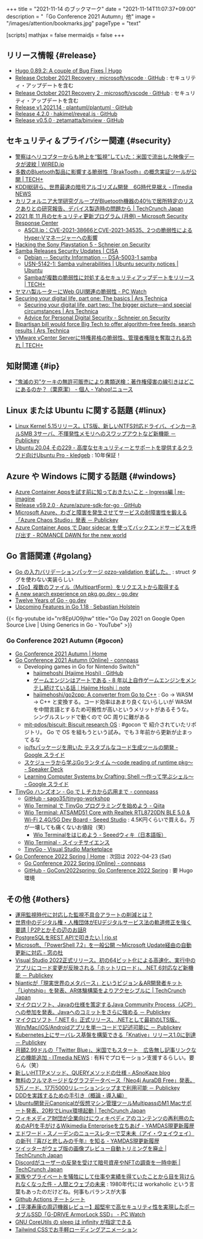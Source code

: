 +++
title = "2021-11-14 のブックマーク"
date =  "2021-11-14T11:07:37+09:00"
description = "「Go Conference 2021 Autumn」他"
image = "/images/attention/bookmarks.jpg"
pageType = "text"

[scripts]
  mathjax = false
  mermaidjs = false
+++

## リリース情報 {#release}

- [Hugo 0.89.2: A couple of Bug Fixes | Hugo](https://gohugo.io/news/0.89.2-relnotes/)
- [Release October 2021 Recovery · microsoft/vscode · GitHub](https://github.com/microsoft/vscode/releases/tag/1.62.1) : セキュリティ・アップデートを含む
- [Release October 2021 Recovery 2 · microsoft/vscode · GitHub](https://github.com/microsoft/vscode/releases/tag/1.62.2) : セキュリティ・アップデートを含む
- [Release v1.2021.14 · plantuml/plantuml · GitHub](https://github.com/plantuml/plantuml/releases/tag/v1.2021.14)
- [Release 4.2.0 · hakimel/reveal.js · GitHub](https://github.com/hakimel/reveal.js/releases/tag/4.2.0)
- [Release v0.5.0 · zetamatta/binview · GitHub](https://github.com/zetamatta/binview/releases/tag/v0.5.0)

## セキュリティ＆プライバシー関連 {#security}

- [警察はヘリコプターからも地上を“監視”していた：米国で流出した映像データが波紋 | WIRED.jp](https://wired.jp/2021/11/07/ddosecrets-police-helicopter-data-leak/)
- [多数のBluetooth製品に影響する脆弱性「BrakTooth」の概念実証ツールが公開 | TECH+](https://news.mynavi.jp/article/20211106-2178624/)
- [KDDI総研ら、世界最速の暗号アルゴリズム開発　6G時代見据え - ITmedia NEWS](https://www.itmedia.co.jp/news/articles/2111/09/news084.html)
- [カリフォルニア大学研究グループがBluetooth機器の40％で居所特定のリスクありとの研究報告、デバイス製造時の問題から  |  TechCrunch Japan](https://jp.techcrunch.com/2021/11/08/ble-location-tracking-attack/)
- [2021 年 11 月のセキュリティ更新プログラム (月例) – Microsoft Security Response Center](https://msrc-blog.microsoft.com/2021/11/09/202111-security-updates/)
  - [ASCII.jp：CVE-2021-38666とCVE-2021-34535、2つの脆弱性によるHyper-Vマネージャーへの影響](https://ascii.jp/elem/000/004/074/4074940/)
- [Hacking the Sony Playstation 5 - Schneier on Security](https://www.schneier.com/blog/archives/2021/11/hacking-the-sony-playstation-5.html)
- [Samba Releases Security Updates | CISA](https://us-cert.cisa.gov/ncas/current-activity/2021/11/09/samba-releases-security-updates)
  - [Debian -- Security Information -- DSA-5003-1 samba](https://www.debian.org/security/2021/dsa-5003)
  - [USN-5142-1: Samba vulnerabilities | Ubuntu security notices | Ubuntu](https://ubuntu.com/security/notices/USN-5142-1)
  - [Sambaが複数の脆弱性に対処するセキュリティアップデートをリリース | TECH+](https://news.mynavi.jp/article/20211110-2182676/)
- [ヤマハ製ルーターにWeb GUI関連の脆弱性  - PC Watch](https://pc.watch.impress.co.jp/docs/news/1365341.html)
- [Securing your digital life, part one: The basics | Ars Technica](https://arstechnica.com/features/2021/10/securing-your-digital-life-part-1/)
  - [Securing your digital life, part two: The bigger picture—and special circumstances | Ars Technica](https://arstechnica.com/information-technology/2021/10/securing-your-digital-life-part-2/)
  - [Advice for Personal Digital Security - Schneier on Security](https://www.schneier.com/blog/archives/2021/11/advice-for-personal-digital-security.html)
- [Bipartisan bill would force Big Tech to offer algorithm-free feeds, search results | Ars Technica](https://arstechnica.com/tech-policy/2021/11/bill-proposes-algorithm-free-option-on-big-tech-platforms-may-portend-bigger-steps/)
- [VMware vCenter Serverに特権昇格の脆弱性、管理者権限を奪取される恐れ | TECH+](https://news.mynavi.jp/article/20211112-2185252/)

## 知財関連 {#ip}

- [”鬼滅の刃”ケーキの無許可販売により書類送検：著作権侵害の線引きはどこにあるのか？（栗原潔） - 個人 - Yahoo!ニュース](https://news.yahoo.co.jp/byline/kuriharakiyoshi/20211110-00267388)

## Linux または Ubuntu に関する話題 {#linux}

- [Linux Kernel 5.15リリース。LTS版、新しいNTFS対応ドライバ、インカーネルSMB 3サーバ、不揮発性メモリへのスワップアウトなど新機能 － Publickey](https://www.publickey1.jp/blog/21/linux_kernel_515ltsntfssmb_3.html)
- [Ubuntu 20.04 その229 - 高度なセキュリティーとサポートを提供するクラウド向けUbuntu Pro - kledgeb](https://kledgeb.blogspot.com/2021/11/ubuntu-2004-229-ubuntu-pro.html) : 10年保証！

## Azure や Windows に関する話題 {#windows}

- [Azure Container Appsを試す前に知っておきたいこと - Ingress編 | re-imagine](https://ToruMakabe.github.io/post/az-containerapps-ingress-things-to-know/)
- [Release v59.2.0 · Azure/azure-sdk-for-go · GitHub](https://github.com/Azure/azure-sdk-for-go/releases/tag/v59.2.0)
- [Microsoft Azure、わざと障害を発生させてサービスの耐障害性を鍛える「Azure Chaos Studio」発表 － Publickey](https://www.publickey1.jp/blog/21/microsoft_azureazure_chaos_studio.html)
- [Azure Container Apps で Dapr sidecar を使ってバックエンドサービスを呼び出す - ROMANCE DAWN for the new world](https://gooner.hateblo.jp/entry/2021/11/13/155331)

## Go 言語関連 {#golang}

- [Go の入力バリデーションパッケージ ozzo-validation を試した。](https://zenn.dev/mattn/articles/893f28eff96129) : struct タグを使わない実装らしい
- [【Go】複数のファイル（MultipartForm）をリクエストから取得する](https://zenn.dev/someone7140/articles/f4e93ad47930cd)
- [A new search experience on pkg.go.dev - go.dev](https://go.dev/blog/pkgsite-search-redesign)
- [Twelve Years of Go - go.dev](https://go.dev/blog/12years)
- [Upcoming Features in Go 1.18 · Sebastian Holstein](https://sebastian-holstein.de/post/2021-11-08-go-1.18-features/)

{{< fig-youtube id="nr8EpUO9jhw" title="Go Day 2021 on Google Open Source Live | Using Generics in Go - YouTube" >}}

### Go Conference 2021 Autumn {#gocon}

- [Go Conference 2021 Autumn | Home](https://gocon.jp/2021autumn/)
- [Go Conference 2021 Autumn (Online) - connpass](https://gocon.connpass.com/event/213865/)
  - Developing games in Go for Nintendo Switch™
    - [hajimehoshi (Hajime Hoshi) · GitHub](https://github.com/hajimehoshi)
    - [ゲームエンジンはアートである - 8 年以上自作ゲームエンジンをメンテし続けている話｜Hajime Hoshi｜note](https://note.com/hajimehoshi/n/nc09751f2dbf9)
    - [hajimehoshi/go2cpp: A converter from Go to C++](https://github.com/hajimehoshi/go2cpp) : Go → WASM → C++ と変換する。コード効率はあまり良くないらしいが WASM を中間言語とするため可搬性が高いというメリットがあるそうな。シングルスレッドで動くので GC 周りに難がある
  - [mit-pdos/biscuit: Biscuit research OS](https://github.com/mit-pdos/biscuit) : #gocon で 紹介されていたリポジトリ。 Go で OS を組もうという試み。でも３年前から更新が止まってるな
  - [io/fsパッケージを用いた テスタブルなコード生成ツールの開発 - Google スライド](https://docs.google.com/presentation/d/1Ve4GyJGQG-3_Cz5Alse2Am7k4ngcpiCpwwgSfDPzmnE/edit#slide=id.p)
  - [スケジューラから学ぶGoランタイム 〜code reading of runtime pkg〜 - Speaker Deck](https://speakerdeck.com/sakiengineer/sukeziyurakaraxue-bugorantaimu-code-reading-of-runtime-pkg)
  - [Learning Computer Systems by Crafting: Shell  〜作って学ぶシェル〜 - Google スライド](https://docs.google.com/presentation/d/e/2PACX-1vTjNhH-Fh3WwUe-hLT777OI4YOAxtG5YUqIfEzt63nwyvzNra-7leKPz4YcwWSuHt-jBJxAbuPliWXg/pub#slide=id.p)
- [TinyGo ハンズオン  - Go で L チカから応用まで - connpass](https://gocon.connpass.com/event/226098/)
  - [GitHub - sago35/tinygo-workshop](https://github.com/sago35/tinygo-workshop)
  - [Wio Terminal で TinyGo プログラミングを始めよう - Qiita](https://qiita.com/sago35/items/92b22e8cbbf99d0cd3ef)
  - [Wio Terminal: ATSAMD51 Core with Realtek RTL8720DN BLE 5.0 & Wi-Fi 2.4G/5G Dev Board - Seeed Studio](https://www.seeedstudio.com/Wio-Terminal-p-4509.html) : 4.5K円くらいで買える。万が一壊しても痛くないお値段（笑）
    - [Wio Terminalをはじめよう - Seeedウィキ（日本語版）](http://wiki.seeedstudio.com/jp/Wio-Terminal-Getting-Started/)
  - [Wio Terminal - スイッチサイエンス](https://www.switch-science.com/catalog/6360/)
  - [TinyGo - Visual Studio Marketplace](https://marketplace.visualstudio.com/items?itemName=tinygo.vscode-tinygo)
- [Go Conference 2022 Spring  | Home](https://gocon.jp/2022spring/) : 次回は 2022-04-23 (Sat)
  - [Go Conference 2022 Spring (Online) - connpass](https://gocon.connpass.com/event/212162/)
  - [GitHub - GoCon/2022spring: Go Conference 2022 Spring](https://github.com/GoCon/2022spring) : 要 Hugo 環境

## その他 {#others}

- [運用監視時代に対応した監視不具合アラートの削減とは？](https://zenn.dev/supersatton/articles/cf260f20e06dde)
- [世界中のデジタル権・人権団体がEUデジタルサービス法の軌道修正を強く要請 | P2Pとかその辺のお話R](https://p2ptk.org/freedom-of-speech/3440)
- [PostgreSQLをREST APIで叩きたい  |  rio.st](https://rio.st/2021/11/09/postgresql%e3%82%92rest-api%e3%81%a7%e5%8f%a9%e3%81%8d%e3%81%9f%e3%81%84/)
- [Microsoft、「PowerShell 7.2」を一般公開 ～Microsoft Update経由の自動更新に対応 - 窓の杜](https://forest.watch.impress.co.jp/docs/news/1364749.html)
- [Visual Studio 2022正式リリース。初の64ビット化による高速化、実行中のアプリにコード変更が反映される「ホットリロード」、.NET 6対応など新機能 － Publickey](https://www.publickey1.jp/blog/21/visual_studio_202264net_6.html)
- [Nianticが「現実世界のメタバース」というビジョン＆AR開発者キット「Lightship」を発表、AR体験構築をよりアクセシブルに  |  TechCrunch Japan](https://jp.techcrunch.com/2021/11/09/2021-11-08-niantic-reveals-its-vision-for-a-real-world-metaverse-releases-lightship-ar-developer-kit/)
- [マイクロソフト、Javaの仕様を策定するJava Community Process（JCP）への参加を発表。Javaへのコミットをさらに強める － Publickey](https://www.publickey1.jp/blog/21/javajava_community_processjcpjava.html)
- [マイクロソフト「.NET 6」正式リリース、.NETとして最初のLTS版。Win/Mac/iOS/Androidアプリを単一コードで記述可能に － Publickey](https://www.publickey1.jp/blog/21/net_6netlts.html)
- [Kubernetes上にサーバレス基盤を構築できる「Knative」リリース1.0に到達 － Publickey](https://www.publickey1.jp/blog/21/kubernetesknative10.html)
- [月額2.99ドルの「Twitter Blue」、米国でもスタート　広告無し記事リンクなどの機能追加 - ITmedia NEWS](https://www.itmedia.co.jp/news/articles/2111/10/news068.html) : 有料でプロモーション支援するらしい。要らん（笑）
- [新しいHTTPメソッド、QUERYメソッドの仕様 - ASnoKaze blog](https://asnokaze.hatenablog.com/entry/2021/11/09/231858)
- [無料のフルマネージドなグラフデータベース「Neo4j AuraDB Free」発表。5万ノード、17万5000リレーションシップまで利用可能 － Publickey](https://www.publickey1.jp/blog/21/neo4j_auradb_free5175000.html)
- [DDDを実践するための手引き（概論・導入編）](https://zenn.dev/kohii/articles/b96634b9a14897)
- [Ubuntu開発元Canonicalが仮想マシン管理ツールMultipassのM1 Macサポート発表、20秒でLinux環境起動  |  TechCrunch Japan](https://jp.techcrunch.com/2021/11/11/ubuntu-publisher-bring-m1-mac-multipass/)
- [ウィキメディア財団が企業向けにウィキペディアのコンテンツの再利用のためのAPIを手がけるWikimedia Enterpriseを立ちあげ - YAMDAS現更新履歴](https://yamdas.hatenablog.com/entry/20211111/wikimedia-enterprise)
- [エドワード・スノーデンのニュースレターで艾未未（アイ・ウェイウェイ）の新刊『喜びと悲しみの千年』を知る - YAMDAS現更新履歴](https://yamdas.hatenablog.com/entry/20211111/ai-weiwei)
- [ツイッターがウェブ版の画像プレビュー自動トリミングを廃止  |  TechCrunch Japan](https://jp.techcrunch.com/2021/11/12/2021-11-11-twitter-no-longer-crops-image-previews-on-the-web/)
- [Discordがユーザーの反発を受けて暗号資産やNFTの調査を一時中断  |  TechCrunch Japan](https://jp.techcrunch.com/2021/11/12/2021-11-10-discord-nfts-crypto-jason-citron/)
- [家族やプライベートを犠牲にして仕事や実績を得ていたことから目を背けられなくなった件 - 人間とウェブの未来](https://hb.matsumoto-r.jp/entry/2021/11/12/110219) : 1980年代には workaholic という言葉もあったのだけどね。何事もバランスが大事
- [Github Actions チートシート](https://zenn.dev/masaaania/articles/c930f2f755a577)
- [【平澤寿康の周辺機器レビュー】超堅牢で高セキュリティ性を実現したポータブルSSD「G-DRIVE ArmorLock SSD」  - PC Watch](https://pc.watch.impress.co.jp/docs/column/hirasawa/1365715.html)
- [GNU CoreUtils の sleep は infinity が指定できる](https://zenn.dev/mattn/articles/bf1be136609be5)
- [Tailwind CSSでお手軽ローディングアニメーション](https://zenn.dev/catnose99/articles/19a05103ab9ec7)

